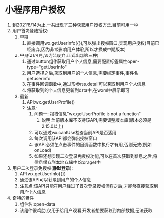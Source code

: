 # 小程序用户授权

1. 到2021/8/14为止,一共出现了三种获取用户授权方法,目前可用一种
2. 用户首次登陆授权:
   1. 早期
      1. 直接调用wx.getUserInfo({}),可以弹出授权窗口,实现用户授权(目前已经废弃,因为非常影响用户体验,所以才换成中期版本)
   2. 中期(21/4月,该方法废弃,正式出现第三种)
      1. 通过button组件获取用户个人信息,需要配置标签属性open-type="getUserInfo"
      2. 用户选择之后,获取到用户的个人信息,需要绑定事件,事件名getuserinfo
      3. 在事件回调函数中,通过形参res.detail可以获取到用户个人信息
      4. 将获取到的个人信息更新到data中,在wxml中展示即可
   3. 最新
      1. API:wx.getUserProfile()
      2. 注意:
         1. 问题一: 报错信息"wx.getUserProfile is not a function"
            1. 说明:当前版本库不支持该API,需要调整版本库(版本必须是2.15.0以上)
         2. 可以通过wx.canIUse检查当前API是否适用
         3. 每次调用该API都会弹出授权窗口
         4. 该API必须在点击事件的回调函数中执行才有用,否则无效(例如onLoad)
         5. 如果还想实现二次登录免授权功能,可以在首次获取到信息之后,将信息缓存到本地存储中(Storage)中
3. 用户二次登录免授权(**静默登录**):
   1. API:wx.getUserInfo({})
   2. 通过该API可以获取到用户的个人信息
   3. 注意点:该API只能在用户经过了首次登录授权流程之后,才能够直接获取到用户个人信息
4. 奇特的组件
   1. 组件名:open-data
   2. 该组件很鸡肋,仅用于给用户观看,开发者想要获取到内部数据,无法获取
